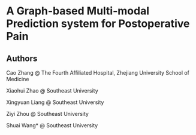 # A Graph-based Multi-modal Prediction system for Postoperative Pain
## Authors
Cao Zhang @ The Fourth Affiliated Hospital, Zhejiang University School of Medicine

Xiaohui Zhao @ Southeast University

Xingyuan Liang @ Southeast University

Ziyi Zhou @ Southeast University

Shuai Wang* @ Southeast University